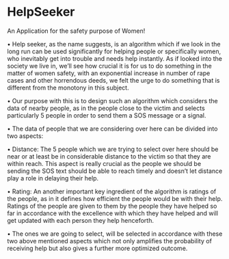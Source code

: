 # HelpSeeker
An Application for the safety purpose of Women!

•	Help seeker, as the name suggests, is an algorithm which if we look in the long run can be used significantly for helping people or specifically women, who inevitably get into trouble and needs help instantly. As if looked into the society we live in, we’ll see how crucial it is for us to do something in the matter of women safety, with an exponential increase in number of rape cases and other horrendous deeds, we felt the urge to do something that is different from the monotony in this subject. 

•	Our purpose with this is to design such an algorithm which considers the data of nearby people, as in the people close to the victim and selects particularly 5 people in order to send them a SOS message or a signal.

•	The data of people that we are considering over here can be divided into two aspects:

•	Distance:  The 5 people which we are trying to select over here should be near or at least be in considerable distance to the victim so that they are within reach. This aspect is really crucial as the people we should be sending the SOS text should be able to reach timely and doesn’t let distance play a role in delaying their help.

•	Rating: An another important key ingredient of the algorithm is ratings of the people, as in it defines how efficient the people would be with their help. Ratings of the people are given to them by the people they have helped so far in accordance with the excellence with which they have helped and will get updated with each person they help henceforth.

•	The ones we are going to select, will be selected in accordance with these two above mentioned aspects which not only amplifies the probability of receiving help but also gives a further more optimized outcome.
